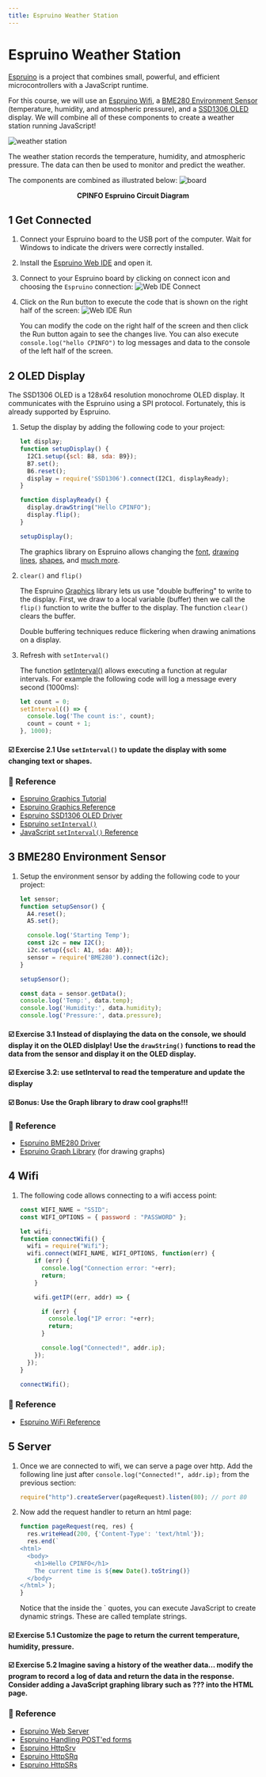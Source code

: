 ```yaml
---
title: Espruino Weather Station
---
```


<!--
TODO:
- Bring router and plug-in with cable?
- Share iphone connection?
-->

# Espruino Weather Station

[Espruino](https://www.espruino.com/) is a project that combines small, powerful, and efficient microcontrollers with a JavaScript runtime.

For this course, we will use an [Espruino Wifi](https://www.espruino.com/WiFi), a [BME280 Environment Sensor](https://www.espruino.com/BME280) (temperature, humidity, and atmospheric pressure), and a [SSD1306 OLED](https://www.espruino.com/SSD1306) display. We will combine all of these components to create a weather station running JavaScript!

![weather station](./images/espruino.gif)

The weather station records the temperature, humidity, and atmospheric pressure. The data can then be used to monitor and predict the weather.

The components are combined as illustrated below:
![board](./images/board.svg)

<p align="center"><strong>CPINFO Espruino Circuit Diagram</strong></p>


## 1 Get Connected

1. Connect your Espruino board to the USB port of the computer. Wait for Windows to indicate the drivers were correctly installed.
1. Install the [Espruino Web IDE](https://chrome.google.com/webstore/detail/espruino-web-ide/bleoifhkdalbjfbobjackfdifdneehpo) and open it.
1. Connect to your Espruino board by clicking on connect icon and choosing the `Espruino` connection:
   ![Web IDE Connect](./images/ide-connect.png)
1. Click on the Run button to execute the code that is shown on the right half of the screen:
   ![Web IDE Run](./images/ide-run.png)

   You can modify the code on the right half of the screen and then click the Run button again to see the changes live. You can also execute `console.log("hello CPINFO")` to log messages and data to the console of the left half of the screen.

## 2 OLED Display

The SSD1306 OLED is a 128x64 resolution monochrome OLED display. It communicates with the Espruino using a SPI protocol. Fortunately, this is already supported by Espruino.

1. Setup the display by adding the following code to your project:
   ```javascript
   let display;
   function setupDisplay() {
     I2C1.setup({scl: B8, sda: B9});
     B7.set();
     B6.reset();
     display = require('SSD1306').connect(I2C1, displayReady);
   }

   function displayReady() {
     display.drawString("Hello CPINFO");
     display.flip();
   }

   setupDisplay();
   ```

   The graphics library on Espruino allows changing the [font](https://www.espruino.com/Graphics#text-fonts), [drawing lines](https://www.espruino.com/Graphics#random-lines), [shapes](https://www.espruino.com/Graphics#circles), and [much more](https://www.espruino.com/Reference#Graphics).

1. `clear()` and `flip()`

   The Espruino [Graphics](https://www.espruino.com/Graphics) library lets us use "double buffering" to write to the display. First, we draw to a local variable (buffer) then we call the `flip()` function to write the buffer to the display. The function `clear()` clears the buffer.

   Double buffering techniques reduce flickering when drawing animations on a display.

1. Refresh with `setInterval()`

   The function [setInterval()](https://www.espruino.com/Reference#l__global_setInterval) allows executing a function at regular intervals. For example the following code will log a message every second (1000ms):

   ```javascript
   let count = 0;
   setInterval(() => {
     console.log('The count is:', count);
     count = count + 1;
   }, 1000);
   ```
#### ☑️ Exercise 2.1 Use `setInterval()` to update the display with some changing text or shapes.

### 📖 Reference

* [Espruino Graphics Tutorial](https://www.espruino.com/Graphics)
* [Espruino Graphics Reference](https://www.espruino.com/Reference#Graphics)
* [Espruino SSD1306 OLED Driver](https://www.espruino.com/SSD1306)
* [Espruino `setInterval()`](https://www.espruino.com/Reference#l__global_setInterval)
* [JavaScript `setInterval()` Reference](https://developer.mozilla.org/en-US/docs/Web/API/WindowOrWorkerGlobalScope/setInterval)

## 3 BME280 Environment Sensor

1. Setup the environment sensor by adding the following code to your project:
   ```javascript
   let sensor;
   function setupSensor() {
     A4.reset();
     A5.set();

     console.log('Starting Temp');
     const i2c = new I2C();
     i2c.setup({scl: A1, sda: A0});
     sensor = require('BME280').connect(i2c);
   }

   setupSensor();

   const data = sensor.getData();
   console.log('Temp:', data.temp);
   console.log('Humidity:', data.humidity);
   console.log('Pressure:', data.pressure);
   ```

#### ☑️ Exercise 3.1 Instead of displaying the data on the console, we should display it on the OLED dislplay! Use the `drawString()` functions to read the data from the sensor and display it on the OLED display.

#### ☑️ Exercise 3.2: use setInterval to read the temperature and update the display

#### ☑️ Bonus: Use the Graph library to draw cool graphs!!!

### 📖 Reference

* [Espruino BME280 Driver](https://www.espruino.com/BME280)
* [Espruino Graph Library](https://www.espruino.com/graph) (for drawing graphs)

## 4 Wifi

1. The following code allows connecting to a wifi access point:

   ```javascript
   const WIFI_NAME = "SSID";
   const WIFI_OPTIONS = { password : "PASSWORD" };

   let wifi;
   function connectWifi() {
     wifi = require("Wifi");
     wifi.connect(WIFI_NAME, WIFI_OPTIONS, function(err) {
       if (err) {
         console.log("Connection error: "+err);
         return;
       }

       wifi.getIP((err, addr) => {

         if (err) {
           console.log("IP error: "+err);
           return;
         }

         console.log("Connected!", addr.ip);
       });
     });
   }

   connectWifi();
   ```

### 📖 Reference

* [Espruino WiFi Reference](https://www.espruino.com/WiFi#using-wifi)

## 5 Server

1. Once we are connected to wifi, we can serve a page over http. Add the following line just after `console.log("Connected!", addr.ip);` from the previous section:

   ```javascript
   require("http").createServer(pageRequest).listen(80); // port 80
   ```

1. Now add the request handler to return an html page:

   ```javascript
   function pageRequest(req, res) {
     res.writeHead(200, {'Content-Type': 'text/html'});
     res.end(`
   <html>
     <body>
       <h1>Hello CPINFO</h1>
       The current time is ${new Date().toString()}
     </body>
   </html>`);
   }
   ```

   Notice that the inside the ` quotes, you can execute JavaScript to create dynamic strings. These are called template strings.

#### ☑️ Exercise 5.1 Customize the page to return the current temperature, humidity, pressure.

#### ☑️ Exercise 5.2 Imagine saving a history of the weather data... modify the program to record a log of data and return the data in the response. Consider adding a JavaScript graphing library such as ??? into the HTML page.

### 📖 Reference

* [Espruino Web Server](https://www.espruino.com/Internet#server)
* [Espruino Handling POST'ed forms](https://www.espruino.com/Posting+Forms)
* [Espruino HttpSrv](https://www.espruino.com/Reference#httpSrv)
* [Espruino HttpSRq](https://www.espruino.com/Reference#httpSRq)
* [Espruino HttpSRs](https://www.espruino.com/Reference#httpSRs)
